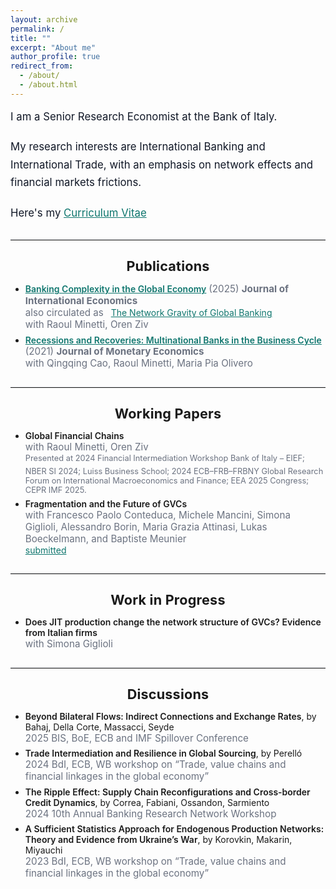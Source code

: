 ```yaml
---
layout: archive
permalink: /
title: ""
excerpt: "About me"
author_profile: true
redirect_from: 
  - /about/
  - /about.html
---
```


<style>
:root{
  --teal:#0f766e;         /* teal-700 */
  --ink:#111827;          /* neutral text */
  --muted:#6b7280;        /* gray-500 */
  --card-bg:#ffffff;
  --card-br:#e5e7eb;      /* gray-200 */
}
.page-intro{font-size:1.05rem;line-height:1.7;margin-bottom:1.25rem;color:var(--ink)}
hr.section{border:none;border-top:1px solid var(--card-br);margin:1.75rem 0}
.section-title{font-size:1.35rem;font-weight:700;letter-spacing:.2px;margin:0 0 .75rem;text-align:center}
.grid{display:grid;gap:1rem;grid-template-columns:repeat(auto-fit,minmax(320px,1fr))}
.card{background:var(--card-bg);border:1px solid var(--card-br);border-radius:16px;padding:1rem 1.25rem}
.paper-title{font-weight:600;font-style:normal;margin-bottom:.25rem}
.paper-meta{color:var(--muted);font-size:.95rem}
a.paper-link{color:var(--teal);text-decoration:underline;text-decoration-thickness:1px}
a.paper-link:hover{filter:brightness(.9)}
small.badge{display:inline-block;padding:.15rem .5rem;border-radius:999px;background:#ecfeff;color:#0e7490;border:1px solid #a5f3fc;font-size:.75rem;font-weight:600}
sup.presented{color:var(--muted);font-size:.8rem;line-height:1.4}
.list-tight>li{margin:.4rem 0}
</style>

<div class="page-intro">
  I am a Senior Research Economist at the Bank of Italy.
</div>
<div class="page-intro">
  My research interests are International Banking and International Trade, with an emphasis on network effects and financial markets frictions.
</div>
<p class="page-intro">Here's my <a class="paper-link" href="https://giacomo-romanini.github.io/files/CV_Romanini.pdf" target="_blank" rel="noopener">Curriculum Vitae</a></p>


<hr class="section">

<div class="section">
  <div class="section-title">Publications</div>
  <ul class="list-tight">
    <li>
      <span class="paper-title"> <a class="paper-link" href="https://www.sciencedirect.com/science/article/abs/pii/S002219962500011X" target="_blank" rel="noopener">Banking Complexity in the Global Economy</a></span>
      <span class="paper-meta">(2025) <strong>Journal of International Economics</strong></span><br>
      <span class="paper-meta">also circulated as</span>
      &nbsp;
      <a class="paper-link" href="https://www.bancaditalia.it/pubblicazioni/temi-discussione/2025/2025-1485/index.html?com.dotmarketing.htmlpage.language=1" target="_blank" rel="noopener">The Network Gravity of Global Banking</a><br>
      <span class="paper-meta">with Raoul Minetti, Oren Ziv</span>
    </li>
    <li>
      <span class="paper-title"> <a class="paper-link" href="https://www.sciencedirect.com/science/article/abs/pii/S0304393220300015" target="_blank" rel="noopener">Recessions and Recoveries: Multinational Banks in the Business Cycle</a></span>
      <span class="paper-meta">(2021) <strong>Journal of Monetary Economics</strong></span><br>
      <span class="paper-meta">with Qingqing Cao, Raoul Minetti, Maria Pia Olivero</span>
    </li>
  </ul>
</div>


<hr class="section">

<div class="section">
  <div class="section-title">Working Papers</div>
  <ul class="list-tight">
    <li>
      <span class="paper-title">Global Financial Chains</span><br>
      <span class="paper-meta">with Raoul Minetti, Oren Ziv</span><br>
      <sup class="presented">Presented at 2024 Financial Intermediation Workshop Bank of Italy – EIEF; NBER SI 2024; Luiss Business School; 2024 ECB–FRB–FRBNY Global Research Forum on International Macroeconomics and Finance; EEA 2025 Congress; CEPR IMF 2025.</sup>
    </li>
    <li>
      <span class="paper-title">Fragmentation and the Future of GVCs</span><br>
      <span class="paper-meta">with Francesco Paolo Conteduca, Michele Mancini, Simona Giglioli, Alessandro Borin, Maria Grazia Attinasi, Lukas Boeckelmann, and Baptiste Meunier</span><br>
      <a class="paper-link" href="https://www.bancaditalia.it/pubblicazioni/qef/2025-0932/index.html?com.dotmarketing.htmlpage.language=1" target="_blank" rel="noopener">submitted</a>
    </li>
  </ul>
</div>


<hr class="section">

<div class="section">
  <div class="section-title">Work in Progress</div>
  <ul class="list-tight">
    <li>
      <span class="paper-title">Does JIT production change the network structure of GVCs? Evidence from Italian firms</span>
      <div class="paper-meta">with Simona Giglioli</div>
    </li>
  </ul>
</div>



<hr class="section">

<div class="section">
  <div class="section-title">Discussions</div>
  <ul class="list-tight">
    <li>
      <span class="paper-title">Beyond Bilateral Flows: Indirect Connections and Exchange Rates</span>, by Bahaj, Della Corte, Massacci, Seyde
      <div class="paper-meta">2025 BIS, BoE, ECB and IMF Spillover Conference</div>
    </li>
    <li>
      <span class="paper-title">Trade Intermediation and Resilience in Global Sourcing</span>, by Perelló
      <div class="paper-meta">2024 BdI, ECB, WB workshop on “Trade, value chains and financial linkages in the global economy”</div>
    </li>
    <li>
      <span class="paper-title">The Ripple Effect: Supply Chain Reconfigurations and Cross-border Credit Dynamics</span>, by Correa, Fabiani, Ossandon, Sarmiento
      <div class="paper-meta">2024 10th Annual Banking Research Network Workshop</div>
    </li>
    <li>
      <span class="paper-title">A Sufficient Statistics Approach for Endogenous Production Networks: Theory and Evidence from Ukraine’s War</span>, by Korovkin, Makarin, Miyauchi
      <div class="paper-meta">2023 BdI, ECB, WB workshop on “Trade, value chains and financial linkages in the global economy”</div>
    </li>
  </ul>
</div>

